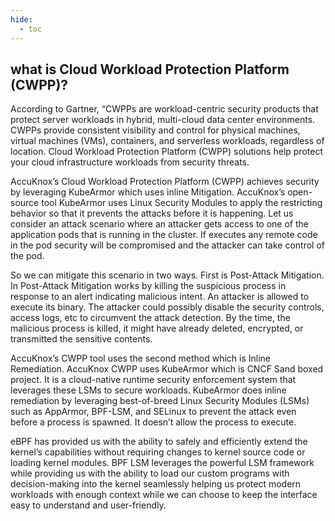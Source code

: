```yaml
---
hide:
  - toc
---
```


## **what is Cloud Workload Protection Platform (CWPP)?** 

According to Gartner, “CWPPs are workload-centric security products that protect server workloads in hybrid, multi-cloud data center environments. CWPPs provide consistent visibility and control for physical machines, virtual machines (VMs), containers, and serverless workloads, regardless of location. Cloud Workload Protection Platform (CWPP) solutions help protect your cloud infrastructure workloads from security threats.


AccuKnox’s Cloud Workload Protection Platform (CWPP) achieves security by leveraging KubeArmor which uses inline Mitigation. AccuKnox’s open-source tool KubeArmor uses Linux Security Modules to apply the restricting behavior so that it prevents the attacks before it is happening. Let us consider an attack scenario where an attacker gets access to one of the application pods that is running in the cluster. If executes any remote code in the pod security will be compromised and the attacker can take control of the pod. 

So we can mitigate this scenario in two ways. First is Post-Attack Mitigation. In Post-Attack Mitigation works by killing the suspicious process in response to an alert indicating malicious intent. An attacker is allowed to execute its binary. The attacker could possibly disable the security controls, access logs, etc to circumvent the attack detection. By the time, the malicious process is killed, it might have already deleted, encrypted, or transmitted the sensitive contents. 

AccuKnox’s CWPP tool uses the second method which is Inline Remediation. AccuKnox CWPP uses KubeArmor which is CNCF Sand boxed project. It is a cloud-native runtime security enforcement system that leverages these LSMs to secure workloads. KubeArmor does inline remediation by leveraging best-of-breed Linux Security Modules (LSMs) such as AppArmor, BPF-LSM, and SELinux to prevent the attack even before a process is spawned. It doesn’t allow the process to execute. 

eBPF has provided us with the ability to safely and efficiently extend the kernel’s capabilities without requiring changes to kernel source code or loading kernel modules. BPF LSM leverages the powerful LSM framework while providing us with the ability to load our custom programs with decision-making into the kernel seamlessly helping us protect modern workloads with enough context while we can choose to keep the interface easy to understand and user-friendly.
